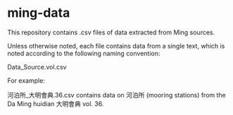 # ming-data

This repository contains .csv files of data extracted from Ming sources.

Unless otherwise noted, each file contains data from a single text, which is noted according to the following naming convention:

Data_Source.vol.csv

For example:

河泊所_大明會典.36.csv contains data on 河泊所 (mooring stations) from the Da Ming huidian 大明會典 vol. 36.
